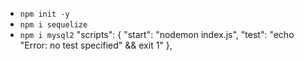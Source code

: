 - `npm init -y`
- `npm i sequelize`
- `npm i mysql2`
  "scripts": {
  "start": "nodemon index.js",
  "test": "echo \"Error: no test specified\" && exit 1"
  },
